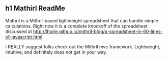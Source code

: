 h1 Mathirl ReadMe
--------
Mathril is a Mithril-based lightweight spreadsheet that can handle simple
calculations. Right now it is a complete knockoff of the spreadsheet discussed
at http://lhorie.github.io/mithril-blog/a-spreadsheet-in-60-lines-of-javascript.html.

I REALLY suggest folks check out the Mithril mvc framework. Lightweight, intuitive,
and definitely does not get in your way.
